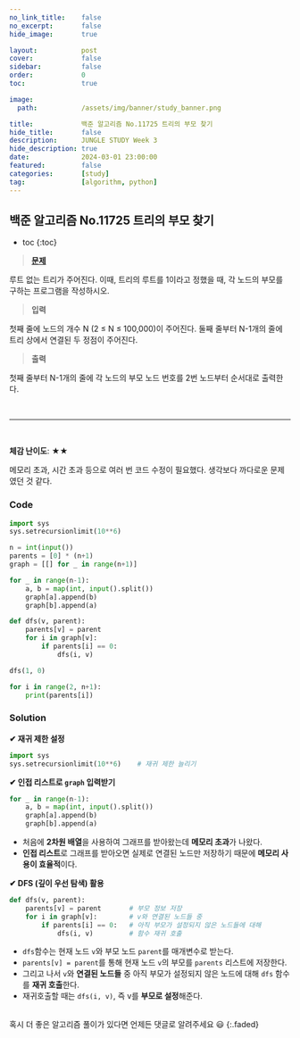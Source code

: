 ```yaml
---
no_link_title:    false 
no_excerpt:       false 
hide_image:       true

layout:           post
cover:            false
sidebar:          false
order:            0      
toc:              true

image:
  path:           /assets/img/banner/study_banner.png

title:            백준 알고리즘 No.11725 트리의 부모 찾기
hide_title:       false
description:      JUNGLE STUDY Week 3
hide_description: true
date:             2024-03-01 23:00:00
featured:         false
categories:       [study]
tag:              [algorithm, python]
---
```


## 백준 알고리즘 No.11725 트리의 부모 찾기

* toc 
{:toc}

> [**문제**](https://www.acmicpc.net/problem/11725)

루트 없는 트리가 주어진다. 이때, 트리의 루트를 1이라고 정했을 때, 각 노드의 부모를 구하는 프로그램을 작성하시오.

> **입력**

첫째 줄에 노드의 개수 N (2 ≤ N ≤ 100,000)이 주어진다. 둘째 줄부터 N-1개의 줄에 트리 상에서 연결된 두 정점이 주어진다.

> **출력** 

첫째 줄부터 N-1개의 줄에 각 노드의 부모 노드 번호를 2번 노드부터 순서대로 출력한다.

<br>

---

<br>

**체감 난이도**: ★★

메모리 초과, 시간 초과 등으로 여러 번 코드 수정이 필요했다. 생각보다 까다로운 문제였던 것 같다.

### Code
```python
import sys
sys.setrecursionlimit(10**6)

n = int(input())
parents = [0] * (n+1)
graph = [[] for _ in range(n+1)]

for _ in range(n-1):
    a, b = map(int, input().split())
    graph[a].append(b)
    graph[b].append(a)

def dfs(v, parent):
    parents[v] = parent
    for i in graph[v]:
        if parents[i] == 0:
            dfs(i, v)

dfs(1, 0)

for i in range(2, n+1):
    print(parents[i])
```

### Solution

**✔ 재귀 제한 설정**
```python
import sys
sys.setrecursionlimit(10**6)    # 재귀 제한 늘리기
```

**✔ 인접 리스트로 `graph` 입력받기**
```python
for _ in range(n-1):
    a, b = map(int, input().split())
    graph[a].append(b)
    graph[b].append(a)
```
- 처음에 **2차원 배열**을 사용하여 그래프를 받아왔는데 **메모리 초과**가 나왔다.
- **인접 리스트**로 그래프를 받아오면 실제로 연결된 노드만 저장하기 때문에 **메모리 사용이 효율적**이다.

**✔ DFS (깊이 우선 탐색) 활용**
```python
def dfs(v, parent):
    parents[v] = parent       # 부모 정보 저장
    for i in graph[v]:        # v와 연결된 노드들 중
        if parents[i] == 0:   # 아직 부모가 설정되지 않은 노드들에 대해
            dfs(i, v)         # 함수 재귀 호출
```
- `dfs`함수는 현재 노드 `v`와 부모 노드 `parent`를 매개변수로 받는다.
- `parents[v] = parent`를 통해 현재 노드 `v`의 부모를 `parents` 리스트에 저장한다.
- 그리고 나서 `v`와 **연결된 노드들** 중 아직 부모가 설정되지 않은 노드에 대해 `dfs` 함수를 **재귀 호출**한다.
- 재귀호출할 때는 `dfs(i, v)`, 즉 v를 **부모로 설정**해준다.

<br>
혹시 더 좋은 알고리즘 풀이가 있다면 언제든 댓글로 알려주세요 😃
{:.faded}